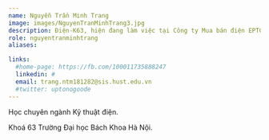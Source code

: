 ```yaml
---
name: Nguyễn Trần Minh Trang
image: images/NguyenTranMinhTrang3.jpg
description: Điện-K63, hiện đang làm việc tại Công ty Mua bán điện EPTC
role: nguyentranminhtrang
aliases:

links:
  #home-page: https://fb.com/100011735888247
  linkedin: #
  email: trang.ntm181282@sis.hust.edu.vn
  #twitter: uptonogoode
---
```


Học chuyên ngành Kỹ thuật điện.

Khoá 63 Trường Đại học Bách Khoa Hà Nội.
